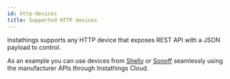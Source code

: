 ```yaml
---
id: http-devices
title: Supported HTTP devices
---
```


Instathings supports any HTTP device that exposes REST API with a JSON payload to control.

As an example you can use devices from [Shelly](https://shelly-api-docs.shelly.cloud/) or [Sonoff](http://developers.sonoff.tech/) seamlessly using the manufacturer APIs through Instathings Cloud.
